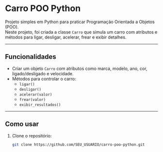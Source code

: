 # Carro POO Python

Projeto simples em Python para praticar Programação Orientada a Objetos (POO).  
Neste projeto, foi criada a classe `Carro` que simula um carro com atributos e métodos para ligar, desligar, acelerar, frear e exibir detalhes.

---

## Funcionalidades

- Criar um objeto `Carro` com atributos como marca, modelo, ano, cor, ligado/desligado e velocidade.
- Métodos para controlar o carro:
  - `ligar()`
  - `desligar()`
  - `acelerar(valor)`
  - `frear(valor)`
  - `exibir_resultados()`

---

## Como usar

1. Clone o repositório:
   ```bash
   git clone https://github.com/SEU_USUARIO/carro-poo-python.git
